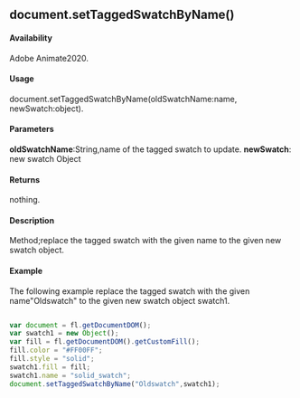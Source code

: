 ## document.setTaggedSwatchByName()

#### Availability

Adobe Animate2020.

#### Usage
document.setTaggedSwatchByName(oldSwatchName:name, newSwatch:object).

#### Parameters

**oldSwatchName**:String,name of the tagged swatch to update.
**newSwatch**: new swatch Object

#### Returns

nothing.

#### Description

Method;replace the tagged swatch with the given name to the given new swatch object.

#### Example
The following example replace the tagged swatch with the given name"Oldswatch" to the given new swatch object swatch1.

```javascript

var document = fl.getDocumentDOM();
var swatch1 = new Object();
var fill = fl.getDocumentDOM().getCustomFill();
fill.color = "#FF00FF";
fill.style = "solid";
swatch1.fill = fill;
swatch1.name = "solid_swatch";
document.setTaggedSwatchByName("Oldswatch",swatch1);

```


